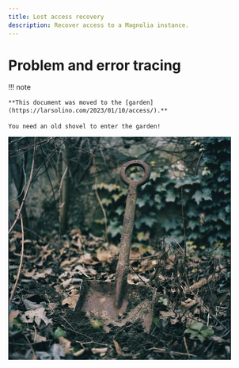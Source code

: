 ```yaml
---
title: Lost access recovery
description: Recover access to a Magnolia instance.
---
```


# Problem and error tracing

!!! note

    **This document was moved to the [garden](https://larsolino.com/2023/01/10/access/).**
    
    You need an old shovel to enter the garden!
    

![The magic shovel](_img/debugging/shovel.jpg)
